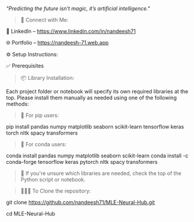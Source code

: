  *"Predicting the future isn’t magic, it’s artificial intelligence."*


> 🔗 Connect with Me:

🤝 LinkedIn – https://www.linkedin.com/in/nandeesh71

🌐 Portfolio – https://nandeesh-71.web.app




⚙️ Setup Instructions:

✅ Prerequisites

> 📦 Library Installation:

Each project folder or notebook will specify its own required libraries at the top.
Please install them manually as needed using one of the following methods:

> 📌 For pip users:

pip install pandas numpy matplotlib seaborn scikit-learn tensorflow keras torch nltk spacy transformers

> 📌 For conda users:

conda install pandas numpy matplotlib seaborn scikit-learn
conda install -c conda-forge tensorflow keras pytorch nltk spacy transformers

> 📍 If you're unsure which libraries are needed, check the top of the Python script or notebook.

> 🧑🏻‍💻 To Clone the repository:

git clone https://github.com/nandeesh71/MLE-Neural-Hub.git

cd MLE-Neural-Hub
